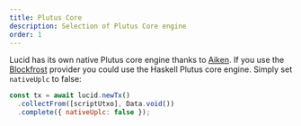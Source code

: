 ```yaml
---
title: Plutus Core
description: Selection of Plutus Core engine
order: 1
---
```


Lucid has its own native Plutus core engine thanks to
[Aiken](https://github.com/aiken-lang/aiken). If you use the
[Blockfrost](https://blockfrost.io/) provider you could use the Haskell Plutus
core engine. Simply set `nativeUplc` to false:

```js
const tx = await lucid.newTx()
  .collectFrom([scriptUtxo], Data.void())
  .complete({ nativeUplc: false });
```
